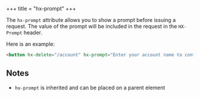+++
title = "hx-prompt"
+++

The `hx-prompt` attribute allows you to show a prompt before issuing a request. The value of the prompt will be included
in the request in the `HX-Prompt` header.

Here is an example:

```html
<button hx-delete="/account" hx-prompt="Enter your account name to confirm deletion">Delete My Account</button>
```

## Notes

- `hx-prompt` is inherited and can be placed on a parent element
